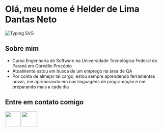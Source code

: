 # Olá, meu nome é Helder de Lima Dantas Neto
![Typing SVG](https://readme-typing-svg.herokuapp.com?font=Fira+Code&size=16&pause=1000&color=3DDC84&width=435&lines=Seja+bem-vindo+ao+meu+perfil+do+Github!;Sou+um+dev+apaixonado+por+tecnologia!;Fique+a+vontade+para+explorar+meu+perfil!) 

## Sobre mim  
- Curso Engenharia de Software na Universidade Tecnológica Federal do Paraná em Cornélio Procópio
- Atualmente estou em busca de um emprego na área de QA
- Por conta de almejar tal cargo, estou sempre aprendendo ferramentas novas, me aprimorando em nas linguagens de programação e me preparando mais a cada dia   

## Entre em contato comigo  
<a href="www.linkedin.com/in/helder-neto-qaengineer" target="_blank"><img src="https://upload.wikimedia.org/wikipedia/commons/c/ca/LinkedIn_logo_initials.png" height="50"></a>  <a  href="https://www.instagram.com/heldernetooo/" target="_blank"><img src="https://upload.wikimedia.org/wikipedia/commons/a/a5/Instagram_icon.png" height="50"></a>  
